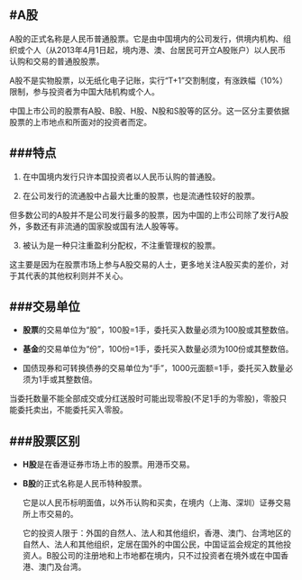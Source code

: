 #A股
---
A股的正式名称是人民币普通股票。它是由中国境内的公司发行，供境内机构、组织或个人（从2013年4月1日起，境内港、澳、台居民可开立A股账户）以人民币认购和交易的普通股股票。

A股不是实物股票，以无纸化电子记账，实行“T+1”交割制度，有涨跌幅（10%）限制，参与投资者为中国大陆机构或个人。

中国上市公司的股票有A股、B股、H股、N股和S股等的区分。这一区分主要依据股票的上市地点和所面对的投资者而定。

###特点
---
1. 在中国境内发行只许本国投资者以人民币认购的普通股。

2. 在公司发行的流通股中占最大比重的股票，也是流通性较好的股票。

  但多数公司的A股并不是公司发行最多的股票，因为中国的上市公司除了发行A股外，多数还有非流通的国家股或国有法人股等等。

3. 被认为是一种只注重盈利分配权，不注重管理权的股票。

  这主要是因为在股票市场上参与A股交易的人士，更多地关注A股买卖的差价，对于其代表的其他权利则并不关心。

###交易单位
---
+ **股票**的交易单位为“股”，100股=1手，委托买入数量必须为100股或其整数倍。

+ **基金**的交易单位为“份”，100份=1手，委托买入数量必须为100份或其整数倍。

+ 国债现券和可转换债券的交易单位为“手”，1000元面额=1手，委托买入数量必须为1手或其整数倍。

当委托数量不能全部成交或分红送股时可能出现零股(不足1手的为零股)，零股只能委托卖出，不能委托买入零股。

###股票区别
---
+ **H股**是在香港证券市场上市的股票。用港币交易。

+ **B股**的正式名称是人民币特种股票。

  它是以人民币标明面值，以外币认购和买卖，在境内（上海、深圳）证券交易所上市交易的。

  它的投资人限于：外国的自然人、法人和其他组织，香港、澳门、台湾地区的自然人、法人和其他组织，定居在国外的中国公民，中国证监会规定的其他投资人。B股公司的注册地和上市地都在境内，只不过投资者在境外或在中国香港、澳门及台湾。
